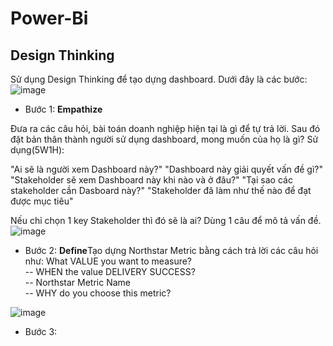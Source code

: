 # Power-Bi
## Design Thinking
Sử dụng Design Thinking để tạo dựng dashboard. Dưới đây là các bước:
![image](https://github.com/user-attachments/assets/ce6f863e-6e46-4992-9ad3-d7b51ae33cd2)
- Bước 1: **Empathize**

Đưa ra các câu hỏi, bài toán doanh nghiệp hiện tại là gì để tự trả lời. Sau đó đặt bản thân thành người sử dụng dashboard, mong muốn của họ là gì? Sử dụng(5W1H):
    				
"Ai sẽ là người xem
Dashboard này?"		"Dashboard này giải quyết
vấn đề gì?"		"Stakeholder sẽ xem Dashboard này
khi nào và ở đâu?"		"Tại sao các stakeholder cần
Dasboard này?"		"Stakeholder đã làm như thế nào
để đạt được mục tiêu"	
	
Nếu chỉ chọn 1 key Stakeholder thì đó sẽ là ai?		Dùng 1 câu để mô tả vấn đề. 
![image](https://github.com/user-attachments/assets/c10b64e1-e205-417c-80e9-230aaeadb00f)

- Bước 2: **Define**Tạo dựng Northstar Metric	bằng cách trả lời các câu hỏi như: 
  What VALUE you want to measure?			
-- WHEN the value DELIVERY SUCCESS?  	
-- Northstar Metric Name		
-- WHY do you choose this metric?		

![image](https://github.com/user-attachments/assets/875b2d3d-8e09-41e7-8a0e-1b15eff24ba0)

- Bước 3:
  
